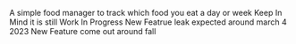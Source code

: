 A simple food manager
to track which food you eat a day or week 
Keep In Mind it is still Work In Progress 
New Featrue leak expected around march 4 2023
New Feature come out around fall
